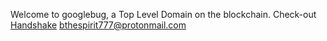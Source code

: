 Welcome to googlebug, a Top Level Domain on the blockchain. Check-out [Handshake](https://handshake.org)
[bthespirit777@protonmail.com](https://protonmail.com)
